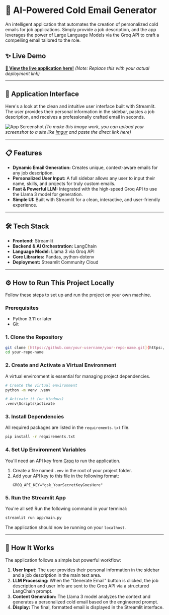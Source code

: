 # 📧 AI-Powered Cold Email Generator
An intelligent application that automates the creation of personalized cold emails for job applications. Simply provide a job description, and the app leverages the power of Large Language Models via the Groq API to craft a compelling email tailored to the role.

## ✨ Live Demo
**[🚀 View the live application here!](https://cold-email-genarator-b8swfy3w739wbvug3aelhz.streamlit.app/)** *(Note: Replace this with your actual deployment link)*

---

## 📸 Application Interface
Here's a look at the clean and intuitive user interface built with Streamlit. The user provides their personal information in the sidebar, pastes a job description, and receives a professionally crafted email in seconds.


![App Screenshot](https://drive.google.com/file/d/1vuPXtI3EC5yIpBQqZA-UzQ0bnhAoHaG-/view?usp=sharing) 
*(To make this image work, you can upload your screenshot to a site like [Imgur](https://imgur.com/upload) and paste the direct link here)*

---

## 📋 Features
- **Dynamic Email Generation:** Creates unique, context-aware emails for any job description.
- **Personalized User Input:** A full sidebar allows any user to input their name, skills, and projects for truly custom emails.
- **Fast & Powerful LLM:** Integrated with the high-speed Groq API to use the Llama 3 model for generation.
- **Simple UI:** Built with Streamlit for a clean, interactive, and user-friendly experience.

---

## 🛠️ Tech Stack
- **Frontend:** Streamlit
- **Backend & AI Orchestration:** LangChain
- **Language Model:** Llama 3 via Groq API
- **Core Libraries:** Pandas, python-dotenv
- **Deployment:** Streamlit Community Cloud

---

## ⚙️ How to Run This Project Locally
Follow these steps to set up and run the project on your own machine.

### Prerequisites
- Python 3.11 or later
- Git

### 1. Clone the Repository
```bash
git clone [https://github.com/your-username/your-repo-name.git](https://github.com/your-username/your-repo-name.git)
cd your-repo-name
```

### 2. Create and Activate a Virtual Environment
A virtual environment is essential for managing project dependencies.
```bash
# Create the virtual environment
python -m venv .venv

# Activate it (on Windows)
.venv\Scripts\activate
```

### 3. Install Dependencies
All required packages are listed in the `requirements.txt` file.
```bash
pip install -r requirements.txt
```

### 4. Set Up Environment Variables
You'll need an API key from [Groq](https://console.groq.com/keys) to run the application.

1.  Create a file named `.env` in the root of your project folder.
2.  Add your API key to this file in the following format:
    ```
    GROQ_API_KEY="gsk_YourSecretKeyGoesHere"
    ```

### 5. Run the Streamlit App
You're all set! Run the following command in your terminal:
```bash
streamlit run app/main.py
```
The application should now be running on your `localhost`.

---

## 🚀 How It Works
The application follows a simple but powerful workflow:
1.  **User Input:** The user provides their personal information in the sidebar and a job description in the main text area.
2.  **LLM Processing:** When the "Generate Email" button is clicked, the job description and user info are sent to the Groq API via a structured LangChain prompt.
3.  **Content Generation:** The Llama 3 model analyzes the context and generates a personalized cold email based on the engineered prompt.
4.  **Display:** The final, formatted email is displayed in the Streamlit interface.

